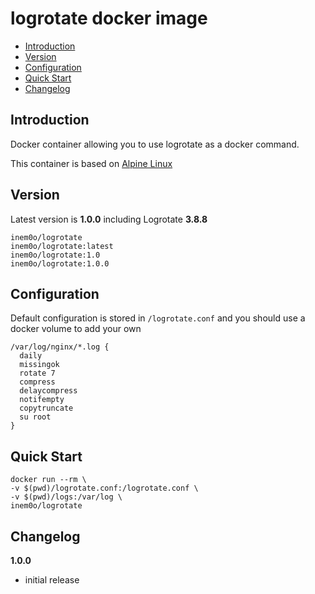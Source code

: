 # logrotate docker image
- [Introduction](#introduction)
- [Version](#version)
- [Configuration](#configuration)
- [Quick Start](#quick-start)
- [Changelog](#changelog)

## Introduction

Docker container allowing you to use logrotate as a docker command.

This container is based on [Alpine Linux](https://www.alpinelinux.org/about/)


## Version

Latest version is **1.0.0** including Logrotate **3.8.8**

	inem0o/logrotate
	inem0o/logrotate:latest
	inem0o/logrotate:1.0
	inem0o/logrotate:1.0.0

## Configuration

Default configuration is stored in ``/logrotate.conf`` and you should use a docker volume to add your own

	/var/log/nginx/*.log {
	  daily
	  missingok
	  rotate 7
	  compress
	  delaycompress
	  notifempty
	  copytruncate
	  su root
	}

## Quick Start

	docker run --rm \
	-v $(pwd)/logrotate.conf:/logrotate.conf \
	-v $(pwd)/logs:/var/log \
	inem0o/logrotate

## Changelog

**1.0.0**
- initial release